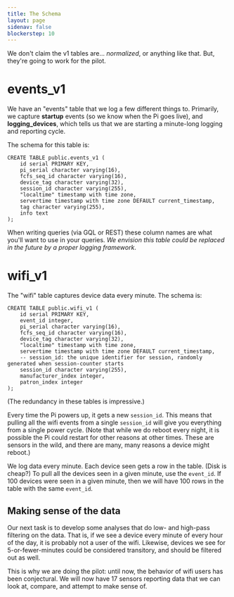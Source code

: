 ```yaml
---
title: The Schema
layout: page
sidenav: false
blockerstep: 10
---
```


We don't claim the v1 tables are... *normalized*, or anything like that. But, they're going to work for the pilot.

# events_v1

We have an "events" table that we log a few different things to. Primarily, we capture **startup** events (so we know when the Pi goes live), and **logging_devices**, which tells us that we are starting a minute-long logging and reporting cycle.

The schema for this table is:

```
CREATE TABLE public.events_v1 (
    id serial PRIMARY KEY,
    pi_serial character varying(16),
    fcfs_seq_id character varying(16),
    device_tag character varying(32),
    session_id character varying(255),
    "localtime" timestamp with time zone,
    servertime timestamp with time zone DEFAULT current_timestamp,
    tag character varying(255),
    info text
);
```

When writing queries (via GQL or REST) these column names are what you'll want to use in your queries. *We envision this table could be replaced in the future by a proper logging framework*.

# wifi_v1

The "wifi" table captures device data every minute. The schema is:

```
CREATE TABLE public.wifi_v1 (
    id serial PRIMARY KEY,
    event_id integer,
    pi_serial character varying(16),
    fcfs_seq_id character varying(16),
    device_tag character varying(32),
    "localtime" timestamp with time zone,
    servertime timestamp with time zone DEFAULT current_timestamp,
    -- session_id: the unique identifier for session, randomly generated when session-counter starts
    session_id character varying(255),
    manufacturer_index integer,
    patron_index integer
);
```

(The redundancy in these tables is impressive.)

Every time the Pi powers up, it gets a new `session_id`. This means that pulling all the wifi events from a single `session_id` will give you everything from a single power cycle. (Note that while we do reboot every night, it is possible the Pi could restart for other reasons at other times. These are sensors in the wild, and there are many, many reasons a device might reboot.)

We log data every minute. Each device seen gets a row in the table. (Disk is cheap?) To pull all the devices seen in a given minute, use the `event_id`. If 100 devices were seen in a given minute, then we will have 100 rows in the table with the same `event_id`. 


## Making sense of the data

Our next task is to develop some analyses that do low- and high-pass filtering on the data. That is, if we see a device every minute of every hour of the day, it is probably not a user of the wifi. Likewise, devices we see for 5-or-fewer-minutes could be considered transitory, and should be filtered out as well.

This is why we are doing the pilot: until now, the behavior of wifi users has been conjectural. We will now have 17 sensors reporting data that we can look at, compare, and attempt to make sense of. 
